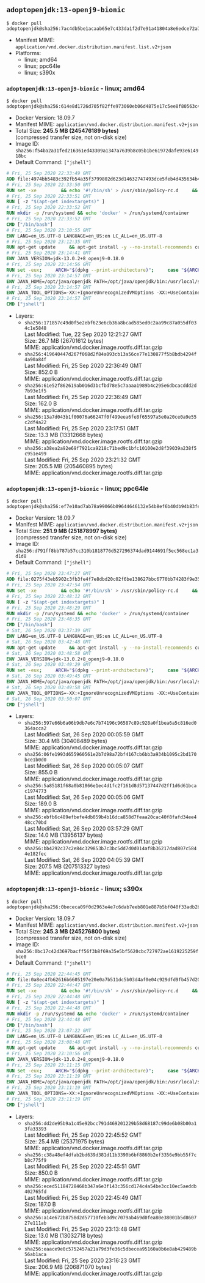 ## `adoptopenjdk:13-openj9-bionic`

```console
$ docker pull adoptopenjdk@sha256:7ac4db5be1acaab65e7c433da1f2d7e91a41804a8e6edce72a77cd43f14bfaf5
```

-	Manifest MIME: `application/vnd.docker.distribution.manifest.list.v2+json`
-	Platforms:
	-	linux; amd64
	-	linux; ppc64le
	-	linux; s390x

### `adoptopenjdk:13-openj9-bionic` - linux; amd64

```console
$ docker pull adoptopenjdk@sha256:614e8d1726d705f82ffe973060eb06d4875e17c5ee8f80563c4cd26c36a4c472
```

-	Docker Version: 18.09.7
-	Manifest MIME: `application/vnd.docker.distribution.manifest.v2+json`
-	Total Size: **245.5 MB (245476189 bytes)**  
	(compressed transfer size, not on-disk size)
-	Image ID: `sha256:f54ba2a31fed216361ed43309a1347a7639b8c05b1be61972dafe93e614918bc`
-	Default Command: `["jshell"]`

```dockerfile
# Fri, 25 Sep 2020 22:33:49 GMT
ADD file:4974bb5483c392fb54a35f3799802d623d14632747493dce5feb4d435634b4ac in / 
# Fri, 25 Sep 2020 22:33:50 GMT
RUN set -xe 		&& echo '#!/bin/sh' > /usr/sbin/policy-rc.d 	&& echo 'exit 101' >> /usr/sbin/policy-rc.d 	&& chmod +x /usr/sbin/policy-rc.d 		&& dpkg-divert --local --rename --add /sbin/initctl 	&& cp -a /usr/sbin/policy-rc.d /sbin/initctl 	&& sed -i 's/^exit.*/exit 0/' /sbin/initctl 		&& echo 'force-unsafe-io' > /etc/dpkg/dpkg.cfg.d/docker-apt-speedup 		&& echo 'DPkg::Post-Invoke { "rm -f /var/cache/apt/archives/*.deb /var/cache/apt/archives/partial/*.deb /var/cache/apt/*.bin || true"; };' > /etc/apt/apt.conf.d/docker-clean 	&& echo 'APT::Update::Post-Invoke { "rm -f /var/cache/apt/archives/*.deb /var/cache/apt/archives/partial/*.deb /var/cache/apt/*.bin || true"; };' >> /etc/apt/apt.conf.d/docker-clean 	&& echo 'Dir::Cache::pkgcache ""; Dir::Cache::srcpkgcache "";' >> /etc/apt/apt.conf.d/docker-clean 		&& echo 'Acquire::Languages "none";' > /etc/apt/apt.conf.d/docker-no-languages 		&& echo 'Acquire::GzipIndexes "true"; Acquire::CompressionTypes::Order:: "gz";' > /etc/apt/apt.conf.d/docker-gzip-indexes 		&& echo 'Apt::AutoRemove::SuggestsImportant "false";' > /etc/apt/apt.conf.d/docker-autoremove-suggests
# Fri, 25 Sep 2020 22:33:51 GMT
RUN [ -z "$(apt-get indextargets)" ]
# Fri, 25 Sep 2020 22:33:52 GMT
RUN mkdir -p /run/systemd && echo 'docker' > /run/systemd/container
# Fri, 25 Sep 2020 22:33:52 GMT
CMD ["/bin/bash"]
# Fri, 25 Sep 2020 23:10:55 GMT
ENV LANG=en_US.UTF-8 LANGUAGE=en_US:en LC_ALL=en_US.UTF-8
# Fri, 25 Sep 2020 23:12:35 GMT
RUN apt-get update     && apt-get install -y --no-install-recommends curl ca-certificates fontconfig locales     && echo "en_US.UTF-8 UTF-8" >> /etc/locale.gen     && locale-gen en_US.UTF-8     && rm -rf /var/lib/apt/lists/*
# Fri, 25 Sep 2020 23:14:41 GMT
ENV JAVA_VERSION=jdk-13.0.2+8_openj9-0.18.0
# Fri, 25 Sep 2020 23:14:56 GMT
RUN set -eux;     ARCH="$(dpkg --print-architecture)";     case "${ARCH}" in        ppc64el|ppc64le)          ESUM='f71513e525172dfef695b7c27b25e151f232e05b2281648c2b794650c4970832';          BINARY_URL='https://github.com/AdoptOpenJDK/openjdk13-binaries/releases/download/jdk-13.0.2%2B8_openj9-0.18.0/OpenJDK13U-jdk_ppc64le_linux_openj9_13.0.2_8_openj9-0.18.0.tar.gz';          ;;        s390x)          ESUM='9e7b2e921710ecaf6d3c743616dc720ef10b7b75ba0b8820bf9f9550bfa52584';          BINARY_URL='https://github.com/AdoptOpenJDK/openjdk13-binaries/releases/download/jdk-13.0.2%2B8_openj9-0.18.0/OpenJDK13U-jdk_s390x_linux_openj9_13.0.2_8_openj9-0.18.0.tar.gz';          ;;        amd64|x86_64)          ESUM='aeecf6d30d0c847db81d07793cf97e5dc44890c29366d7d9f8f9f397f6c52590';          BINARY_URL='https://github.com/AdoptOpenJDK/openjdk13-binaries/releases/download/jdk-13.0.2%2B8_openj9-0.18.0/OpenJDK13U-jdk_x64_linux_openj9_13.0.2_8_openj9-0.18.0.tar.gz';          ;;        *)          echo "Unsupported arch: ${ARCH}";          exit 1;          ;;     esac;     curl -LfsSo /tmp/openjdk.tar.gz ${BINARY_URL};     echo "${ESUM} */tmp/openjdk.tar.gz" | sha256sum -c -;     mkdir -p /opt/java/openjdk;     cd /opt/java/openjdk;     tar -xf /tmp/openjdk.tar.gz --strip-components=1;     rm -rf /tmp/openjdk.tar.gz;
# Fri, 25 Sep 2020 23:14:57 GMT
ENV JAVA_HOME=/opt/java/openjdk PATH=/opt/java/openjdk/bin:/usr/local/sbin:/usr/local/bin:/usr/sbin:/usr/bin:/sbin:/bin
# Fri, 25 Sep 2020 23:14:57 GMT
ENV JAVA_TOOL_OPTIONS=-XX:+IgnoreUnrecognizedVMOptions -XX:+UseContainerSupport -XX:+IdleTuningCompactOnIdle -XX:+IdleTuningGcOnIdle
# Fri, 25 Sep 2020 23:14:57 GMT
CMD ["jshell"]
```

-	Layers:
	-	`sha256:171857c49d0f5e2ebf623e6cb36a8bcad585ed0c2aa99c87a055df034c1e5848`  
		Last Modified: Tue, 22 Sep 2020 12:21:27 GMT  
		Size: 26.7 MB (26701612 bytes)  
		MIME: application/vnd.docker.image.rootfs.diff.tar.gzip
	-	`sha256:419640447d267f068d2f84a093cb13a56ce77e130877f5b8bdb4294f4a90a84f`  
		Last Modified: Fri, 25 Sep 2020 22:36:49 GMT  
		Size: 852.0 B  
		MIME: application/vnd.docker.image.rootfs.diff.tar.gzip
	-	`sha256:61e52f862619ab016d3bcfbd78e5c7aaaa1989b4c295e6dbcacddd2d7b93e1f5`  
		Last Modified: Fri, 25 Sep 2020 22:36:49 GMT  
		Size: 162.0 B  
		MIME: application/vnd.docker.image.rootfs.diff.tar.gzip
	-	`sha256:13a7d043b1f00076a66247f0f499eea6fe8f65597a5e0a20ce0a9e55c2df4a22`  
		Last Modified: Fri, 25 Sep 2020 23:17:51 GMT  
		Size: 13.3 MB (13312668 bytes)  
		MIME: application/vnd.docker.image.rootfs.diff.tar.gzip
	-	`sha256:a38ea2a92e69f7921ca9218c71bed9c1bfc10100e2d8f39039a238f5c951e499`  
		Last Modified: Fri, 25 Sep 2020 23:21:32 GMT  
		Size: 205.5 MB (205460895 bytes)  
		MIME: application/vnd.docker.image.rootfs.diff.tar.gzip

### `adoptopenjdk:13-openj9-bionic` - linux; ppc64le

```console
$ docker pull adoptopenjdk@sha256:ef7e10ad7ab78a99066b09644646132e54b8ef6b40db94b83fec9b861bb0b8a9
```

-	Docker Version: 18.09.7
-	Manifest MIME: `application/vnd.docker.distribution.manifest.v2+json`
-	Total Size: **251.9 MB (251878997 bytes)**  
	(compressed transfer size, not on-disk size)
-	Image ID: `sha256:d791ff8bb787b57cc310b1818776d527296374dad9144691f5ec568ec1a3d1d8`
-	Default Command: `["jshell"]`

```dockerfile
# Fri, 25 Sep 2020 23:47:27 GMT
ADD file:0275f43eb5902c3fb3fe4f7e8dbd20c02f6be138627bbc6770bb74283f9e35fa in / 
# Fri, 25 Sep 2020 23:47:54 GMT
RUN set -xe 		&& echo '#!/bin/sh' > /usr/sbin/policy-rc.d 	&& echo 'exit 101' >> /usr/sbin/policy-rc.d 	&& chmod +x /usr/sbin/policy-rc.d 		&& dpkg-divert --local --rename --add /sbin/initctl 	&& cp -a /usr/sbin/policy-rc.d /sbin/initctl 	&& sed -i 's/^exit.*/exit 0/' /sbin/initctl 		&& echo 'force-unsafe-io' > /etc/dpkg/dpkg.cfg.d/docker-apt-speedup 		&& echo 'DPkg::Post-Invoke { "rm -f /var/cache/apt/archives/*.deb /var/cache/apt/archives/partial/*.deb /var/cache/apt/*.bin || true"; };' > /etc/apt/apt.conf.d/docker-clean 	&& echo 'APT::Update::Post-Invoke { "rm -f /var/cache/apt/archives/*.deb /var/cache/apt/archives/partial/*.deb /var/cache/apt/*.bin || true"; };' >> /etc/apt/apt.conf.d/docker-clean 	&& echo 'Dir::Cache::pkgcache ""; Dir::Cache::srcpkgcache "";' >> /etc/apt/apt.conf.d/docker-clean 		&& echo 'Acquire::Languages "none";' > /etc/apt/apt.conf.d/docker-no-languages 		&& echo 'Acquire::GzipIndexes "true"; Acquire::CompressionTypes::Order:: "gz";' > /etc/apt/apt.conf.d/docker-gzip-indexes 		&& echo 'Apt::AutoRemove::SuggestsImportant "false";' > /etc/apt/apt.conf.d/docker-autoremove-suggests
# Fri, 25 Sep 2020 23:48:12 GMT
RUN [ -z "$(apt-get indextargets)" ]
# Fri, 25 Sep 2020 23:48:29 GMT
RUN mkdir -p /run/systemd && echo 'docker' > /run/systemd/container
# Fri, 25 Sep 2020 23:48:35 GMT
CMD ["/bin/bash"]
# Sat, 26 Sep 2020 03:37:39 GMT
ENV LANG=en_US.UTF-8 LANGUAGE=en_US:en LC_ALL=en_US.UTF-8
# Sat, 26 Sep 2020 03:42:48 GMT
RUN apt-get update     && apt-get install -y --no-install-recommends curl ca-certificates fontconfig locales     && echo "en_US.UTF-8 UTF-8" >> /etc/locale.gen     && locale-gen en_US.UTF-8     && rm -rf /var/lib/apt/lists/*
# Sat, 26 Sep 2020 03:48:58 GMT
ENV JAVA_VERSION=jdk-13.0.2+8_openj9-0.18.0
# Sat, 26 Sep 2020 03:49:29 GMT
RUN set -eux;     ARCH="$(dpkg --print-architecture)";     case "${ARCH}" in        ppc64el|ppc64le)          ESUM='f71513e525172dfef695b7c27b25e151f232e05b2281648c2b794650c4970832';          BINARY_URL='https://github.com/AdoptOpenJDK/openjdk13-binaries/releases/download/jdk-13.0.2%2B8_openj9-0.18.0/OpenJDK13U-jdk_ppc64le_linux_openj9_13.0.2_8_openj9-0.18.0.tar.gz';          ;;        s390x)          ESUM='9e7b2e921710ecaf6d3c743616dc720ef10b7b75ba0b8820bf9f9550bfa52584';          BINARY_URL='https://github.com/AdoptOpenJDK/openjdk13-binaries/releases/download/jdk-13.0.2%2B8_openj9-0.18.0/OpenJDK13U-jdk_s390x_linux_openj9_13.0.2_8_openj9-0.18.0.tar.gz';          ;;        amd64|x86_64)          ESUM='aeecf6d30d0c847db81d07793cf97e5dc44890c29366d7d9f8f9f397f6c52590';          BINARY_URL='https://github.com/AdoptOpenJDK/openjdk13-binaries/releases/download/jdk-13.0.2%2B8_openj9-0.18.0/OpenJDK13U-jdk_x64_linux_openj9_13.0.2_8_openj9-0.18.0.tar.gz';          ;;        *)          echo "Unsupported arch: ${ARCH}";          exit 1;          ;;     esac;     curl -LfsSo /tmp/openjdk.tar.gz ${BINARY_URL};     echo "${ESUM} */tmp/openjdk.tar.gz" | sha256sum -c -;     mkdir -p /opt/java/openjdk;     cd /opt/java/openjdk;     tar -xf /tmp/openjdk.tar.gz --strip-components=1;     rm -rf /tmp/openjdk.tar.gz;
# Sat, 26 Sep 2020 03:49:45 GMT
ENV JAVA_HOME=/opt/java/openjdk PATH=/opt/java/openjdk/bin:/usr/local/sbin:/usr/local/bin:/usr/sbin:/usr/bin:/sbin:/bin
# Sat, 26 Sep 2020 03:49:58 GMT
ENV JAVA_TOOL_OPTIONS=-XX:+IgnoreUnrecognizedVMOptions -XX:+UseContainerSupport -XX:+IdleTuningCompactOnIdle -XX:+IdleTuningGcOnIdle
# Sat, 26 Sep 2020 03:50:07 GMT
CMD ["jshell"]
```

-	Layers:
	-	`sha256:597e66b6a06b9db7e6c7b74196c96587c89c928a0f1bea6a5c816ed0364acca2`  
		Last Modified: Sat, 26 Sep 2020 00:05:59 GMT  
		Size: 30.4 MB (30408489 bytes)  
		MIME: application/vnd.docker.image.rootfs.diff.tar.gzip
	-	`sha256:06fe1993d655960561e2b7d98a72bf4167cb6bb3a934b1095c2bd170bce1b0d0`  
		Last Modified: Sat, 26 Sep 2020 00:05:07 GMT  
		Size: 855.0 B  
		MIME: application/vnd.docker.image.rootfs.diff.tar.gzip
	-	`sha256:5a85181f68a0b81866e1ec4d1fc2f161d8d57137447d2ff1d6d61bcac1974773`  
		Last Modified: Sat, 26 Sep 2020 00:05:06 GMT  
		Size: 189.0 B  
		MIME: application/vnd.docker.image.rootfs.diff.tar.gzip
	-	`sha256:ebfb6c489efbefe4db059b4b16dca858d7feaa20cac40f8fafd34ee448cc70bd`  
		Last Modified: Sat, 26 Sep 2020 03:57:29 GMT  
		Size: 14.0 MB (13956137 bytes)  
		MIME: application/vnd.docker.image.rootfs.diff.tar.gzip
	-	`sha256:bb4292c37c2e84c329853b7c3bc5dd7d0d014af8b36217dad807c5844e182fec`  
		Last Modified: Sat, 26 Sep 2020 04:05:39 GMT  
		Size: 207.5 MB (207513327 bytes)  
		MIME: application/vnd.docker.image.rootfs.diff.tar.gzip

### `adoptopenjdk:13-openj9-bionic` - linux; s390x

```console
$ docker pull adoptopenjdk@sha256:0bececa09f0d2963e4e7c6dab7eeb801e887b5bf040f33adb2b2b3a201c32ffc
```

-	Docker Version: 18.09.7
-	Manifest MIME: `application/vnd.docker.distribution.manifest.v2+json`
-	Total Size: **245.3 MB (245276800 bytes)**  
	(compressed transfer size, not on-disk size)
-	Image ID: `sha256:0bc17c42d3697bacff56f3b8f69a35e5bf5620cbc727972ae1619225259fbce0`
-	Default Command: `["jshell"]`

```dockerfile
# Fri, 25 Sep 2020 22:44:45 GMT
ADD file:0a8ec4fb62616b6605197e20e0a7b511dc5b03d4af0e04c929dfd9fb457d2065 in / 
# Fri, 25 Sep 2020 22:44:47 GMT
RUN set -xe 		&& echo '#!/bin/sh' > /usr/sbin/policy-rc.d 	&& echo 'exit 101' >> /usr/sbin/policy-rc.d 	&& chmod +x /usr/sbin/policy-rc.d 		&& dpkg-divert --local --rename --add /sbin/initctl 	&& cp -a /usr/sbin/policy-rc.d /sbin/initctl 	&& sed -i 's/^exit.*/exit 0/' /sbin/initctl 		&& echo 'force-unsafe-io' > /etc/dpkg/dpkg.cfg.d/docker-apt-speedup 		&& echo 'DPkg::Post-Invoke { "rm -f /var/cache/apt/archives/*.deb /var/cache/apt/archives/partial/*.deb /var/cache/apt/*.bin || true"; };' > /etc/apt/apt.conf.d/docker-clean 	&& echo 'APT::Update::Post-Invoke { "rm -f /var/cache/apt/archives/*.deb /var/cache/apt/archives/partial/*.deb /var/cache/apt/*.bin || true"; };' >> /etc/apt/apt.conf.d/docker-clean 	&& echo 'Dir::Cache::pkgcache ""; Dir::Cache::srcpkgcache "";' >> /etc/apt/apt.conf.d/docker-clean 		&& echo 'Acquire::Languages "none";' > /etc/apt/apt.conf.d/docker-no-languages 		&& echo 'Acquire::GzipIndexes "true"; Acquire::CompressionTypes::Order:: "gz";' > /etc/apt/apt.conf.d/docker-gzip-indexes 		&& echo 'Apt::AutoRemove::SuggestsImportant "false";' > /etc/apt/apt.conf.d/docker-autoremove-suggests
# Fri, 25 Sep 2020 22:44:48 GMT
RUN [ -z "$(apt-get indextargets)" ]
# Fri, 25 Sep 2020 22:44:48 GMT
RUN mkdir -p /run/systemd && echo 'docker' > /run/systemd/container
# Fri, 25 Sep 2020 22:44:48 GMT
CMD ["/bin/bash"]
# Fri, 25 Sep 2020 23:07:22 GMT
ENV LANG=en_US.UTF-8 LANGUAGE=en_US:en LC_ALL=en_US.UTF-8
# Fri, 25 Sep 2020 23:08:48 GMT
RUN apt-get update     && apt-get install -y --no-install-recommends curl ca-certificates fontconfig locales     && echo "en_US.UTF-8 UTF-8" >> /etc/locale.gen     && locale-gen en_US.UTF-8     && rm -rf /var/lib/apt/lists/*
# Fri, 25 Sep 2020 23:10:56 GMT
ENV JAVA_VERSION=jdk-13.0.2+8_openj9-0.18.0
# Fri, 25 Sep 2020 23:11:15 GMT
RUN set -eux;     ARCH="$(dpkg --print-architecture)";     case "${ARCH}" in        ppc64el|ppc64le)          ESUM='f71513e525172dfef695b7c27b25e151f232e05b2281648c2b794650c4970832';          BINARY_URL='https://github.com/AdoptOpenJDK/openjdk13-binaries/releases/download/jdk-13.0.2%2B8_openj9-0.18.0/OpenJDK13U-jdk_ppc64le_linux_openj9_13.0.2_8_openj9-0.18.0.tar.gz';          ;;        s390x)          ESUM='9e7b2e921710ecaf6d3c743616dc720ef10b7b75ba0b8820bf9f9550bfa52584';          BINARY_URL='https://github.com/AdoptOpenJDK/openjdk13-binaries/releases/download/jdk-13.0.2%2B8_openj9-0.18.0/OpenJDK13U-jdk_s390x_linux_openj9_13.0.2_8_openj9-0.18.0.tar.gz';          ;;        amd64|x86_64)          ESUM='aeecf6d30d0c847db81d07793cf97e5dc44890c29366d7d9f8f9f397f6c52590';          BINARY_URL='https://github.com/AdoptOpenJDK/openjdk13-binaries/releases/download/jdk-13.0.2%2B8_openj9-0.18.0/OpenJDK13U-jdk_x64_linux_openj9_13.0.2_8_openj9-0.18.0.tar.gz';          ;;        *)          echo "Unsupported arch: ${ARCH}";          exit 1;          ;;     esac;     curl -LfsSo /tmp/openjdk.tar.gz ${BINARY_URL};     echo "${ESUM} */tmp/openjdk.tar.gz" | sha256sum -c -;     mkdir -p /opt/java/openjdk;     cd /opt/java/openjdk;     tar -xf /tmp/openjdk.tar.gz --strip-components=1;     rm -rf /tmp/openjdk.tar.gz;
# Fri, 25 Sep 2020 23:11:19 GMT
ENV JAVA_HOME=/opt/java/openjdk PATH=/opt/java/openjdk/bin:/usr/local/sbin:/usr/local/bin:/usr/sbin:/usr/bin:/sbin:/bin
# Fri, 25 Sep 2020 23:11:19 GMT
ENV JAVA_TOOL_OPTIONS=-XX:+IgnoreUnrecognizedVMOptions -XX:+UseContainerSupport -XX:+IdleTuningCompactOnIdle -XX:+IdleTuningGcOnIdle
# Fri, 25 Sep 2020 23:11:19 GMT
CMD ["jshell"]
```

-	Layers:
	-	`sha256:dd2de95b9a1c45e92bcc791d469201229b58d68187c99de6b08b00a13fa33393`  
		Last Modified: Fri, 25 Sep 2020 22:45:52 GMT  
		Size: 25.4 MB (25371975 bytes)  
		MIME: application/vnd.docker.image.rootfs.diff.tar.gzip
	-	`sha256:c38a48ef4dfab2bd639d381d11b3390b6bf8860b2ef3356e9bb55f7cb8c775f9`  
		Last Modified: Fri, 25 Sep 2020 22:45:51 GMT  
		Size: 850.0 B  
		MIME: application/vnd.docker.image.rootfs.diff.tar.gzip
	-	`sha256:eced51184728468b347a6e3f143c356cd174c4a54be3cc10ec5aeddb402765fd`  
		Last Modified: Fri, 25 Sep 2020 22:45:49 GMT  
		Size: 187.0 B  
		MIME: application/vnd.docker.image.rootfs.diff.tar.gzip
	-	`sha256:a14e672b8758d2d57710feb3d9c7079ab469d0fea80e38001b5d860727e111ab`  
		Last Modified: Fri, 25 Sep 2020 23:13:48 GMT  
		Size: 13.0 MB (13032718 bytes)  
		MIME: application/vnd.docker.image.rootfs.diff.tar.gzip
	-	`sha256:eaace9e0c5752457a21a79d3fe36c5dbecea95160a0b6e8ab429489b56ab1aca`  
		Last Modified: Fri, 25 Sep 2020 23:16:23 GMT  
		Size: 206.9 MB (206871070 bytes)  
		MIME: application/vnd.docker.image.rootfs.diff.tar.gzip
